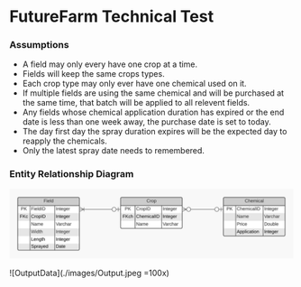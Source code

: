 # FutureFarm Technical Test

### Assumptions
- A field may only every have one crop at a time.
- Fields will keep the same crops types.
- Each crop type may only ever have one chemical used on it.
- If multiple fields are using the same chemical and will be purchased at the same time, that batch will be applied to all relevent fields.
- Any fields whose chemical application duration has expired or the end date is less than one week away, the purchase date is set to today.
- The day first day the spray duration expires will be the expected day to reapply the chemicals.
- Only the latest spray date needs to remembered.


### Entity Relationship Diagram
![ERD](./images/ERD.jpeg)


![OutputData](./images/Output.jpeg =100x)
